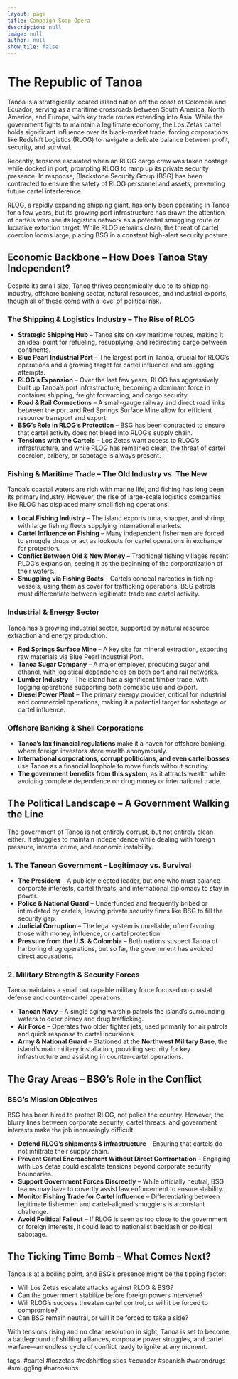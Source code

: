 ```yaml
---
layout: page
title: Campaign Soap Opera
description: null
image: null
author: null
show_tile: false
---
```


# The Republic of Tanoa

Tanoa is a strategically located island nation off the coast of Colombia and Ecuador, serving as a maritime crossroads between South America, North America, and Europe, with key trade routes extending into Asia. While the government fights to maintain a legitimate economy, the Los Zetas cartel holds significant influence over its black-market trade, forcing corporations like Redshift Logistics (RLOG) to navigate a delicate balance between profit, security, and survival.

Recently, tensions escalated when an RLOG cargo crew was taken hostage while docked in port, prompting RLOG to ramp up its private security presence. In response, Blackstone Security Group (BSG) has been contracted to ensure the safety of RLOG personnel and assets, preventing future cartel interference.

RLOG, a rapidly expanding shipping giant, has only been operating in Tanoa for a few years, but its growing port infrastructure has drawn the attention of cartels who see its logistics network as a potential smuggling route or lucrative extortion target. While RLOG remains clean, the threat of cartel coercion looms large, placing BSG in a constant high-alert security posture.

## Economic Backbone – How Does Tanoa Stay Independent?

Despite its small size, Tanoa thrives economically due to its shipping industry, offshore banking sector, natural resources, and industrial exports, though all of these come with a level of political risk.

### The Shipping & Logistics Industry – The Rise of RLOG

- **Strategic Shipping Hub** – Tanoa sits on key maritime routes, making it an ideal point for refueling, resupplying, and redirecting cargo between continents.
- **Blue Pearl Industrial Port** – The largest port in Tanoa, crucial for RLOG’s operations and a growing target for cartel influence and smuggling attempts.
- **RLOG’s Expansion** – Over the last few years, RLOG has aggressively built up Tanoa’s port infrastructure, becoming a dominant force in container shipping, freight forwarding, and cargo security.
- **Road & Rail Connections** – A small-gauge railway and direct road links between the port and Red Springs Surface Mine allow for efficient resource transport and export.
- **BSG’s Role in RLOG’s Protection** – BSG has been contracted to ensure that cartel activity does not bleed into RLOG’s supply chain.
- **Tensions with the Cartels** – Los Zetas want access to RLOG’s infrastructure, and while RLOG has remained clean, the threat of cartel coercion, bribery, or sabotage is always present.

### Fishing & Maritime Trade – The Old Industry vs. The New

Tanoa’s coastal waters are rich with marine life, and fishing has long been its primary industry. However, the rise of large-scale logistics companies like RLOG has displaced many small fishing operations.

- **Local Fishing Industry** – The island exports tuna, snapper, and shrimp, with large fishing fleets supplying international markets.
- **Cartel Influence on Fishing** – Many independent fishermen are forced to smuggle drugs or act as lookouts for cartel operations in exchange for protection.
- **Conflict Between Old & New Money** – Traditional fishing villages resent RLOG’s expansion, seeing it as the beginning of the corporatization of their waters.
- **Smuggling via Fishing Boats** – Cartels conceal narcotics in fishing vessels, using them as cover for trafficking operations. BSG patrols must differentiate between legitimate trade and cartel activity.

### Industrial & Energy Sector

Tanoa has a growing industrial sector, supported by natural resource extraction and energy production.

- **Red Springs Surface Mine** – A key site for mineral extraction, exporting raw materials via Blue Pearl Industrial Port.
- **Tanoa Sugar Company** – A major employer, producing sugar and ethanol, with logistical dependencies on both port and rail networks.
- **Lumber Industry** – The island has a significant timber trade, with logging operations supporting both domestic use and export.
- **Diesel Power Plant** – The primary energy provider, critical for industrial and commercial operations, making it a potential target for sabotage or cartel influence.

### Offshore Banking & Shell Corporations

- **Tanoa’s lax financial regulations** make it a haven for offshore banking, where foreign investors store wealth anonymously.
- **International corporations, corrupt politicians, and even cartel bosses** use Tanoa as a financial loophole to move funds without scrutiny.
- **The government benefits from this system**, as it attracts wealth while avoiding complete dependence on drug money or international trade.

## The Political Landscape – A Government Walking the Line

The government of Tanoa is not entirely corrupt, but not entirely clean either. It struggles to maintain independence while dealing with foreign pressure, internal crime, and economic instability.

### 1. The Tanoan Government – Legitimacy vs. Survival

- **The President** – A publicly elected leader, but one who must balance corporate interests, cartel threats, and international diplomacy to stay in power.
- **Police & National Guard** – Underfunded and frequently bribed or intimidated by cartels, leaving private security firms like BSG to fill the security gap.
- **Judicial Corruption** – The legal system is unreliable, often favoring those with money, influence, or cartel protection.
- **Pressure from the U.S. & Colombia** – Both nations suspect Tanoa of harboring drug operations, but so far, the government has avoided direct accusations.

### 2. Military Strength & Security Forces

Tanoa maintains a small but capable military force focused on coastal defense and counter-cartel operations.

- **Tanoan Navy** – A single aging warship patrols the island’s surrounding waters to deter piracy and drug trafficking.
- **Air Force** – Operates two older fighter jets, used primarily for air patrols and quick response to cartel incursions.
- **Army & National Guard** – Stationed at the **Northwest Military Base**, the island’s main military installation, providing security for key infrastructure and assisting in counter-cartel operations.

## The Gray Areas – BSG’s Role in the Conflict

### BSG’s Mission Objectives

BSG has been hired to protect RLOG, not police the country. However, the blurry lines between corporate security, cartel threats, and government interests make the job increasingly difficult.

- **Defend RLOG’s shipments & infrastructure** – Ensuring that cartels do not infiltrate their supply chain.
- **Prevent Cartel Encroachment Without Direct Confrontation** – Engaging with Los Zetas could escalate tensions beyond corporate security boundaries.
- **Support Government Forces Discreetly** – While officially neutral, BSG teams may have to covertly assist law enforcement to ensure stability.
- **Monitor Fishing Trade for Cartel Influence** – Differentiating between legitimate fishermen and cartel-aligned smugglers is a constant challenge.
- **Avoid Political Fallout** – If RLOG is seen as too close to the government or foreign interests, it could lead to nationalist backlash or political sabotage.

## The Ticking Time Bomb – What Comes Next?

Tanoa is at a boiling point, and BSG’s presence might be the tipping factor:

- Will Los Zetas escalate attacks against RLOG & BSG?
- Can the government stabilize before foreign powers intervene?
- Will RLOG’s success threaten cartel control, or will it be forced to compromise?
- Can BSG remain neutral, or will it be forced to take a side?

With tensions rising and no clear resolution in sight, Tanoa is set to become a battleground of shifting alliances, corporate power struggles, and cartel warfare—an endless cycle of conflict ready to ignite at any moment.

tags: #cartel #loszetas #redshiftlogistics #ecuador #spanish #warondrugs #smuggling #narcosubs
